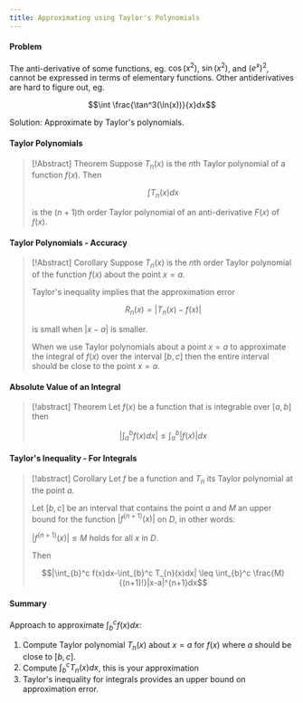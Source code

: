 ```yaml
---
title: Approximating using Taylor's Polynomials
---
```


#### Problem
The anti-derivative of some functions, eg. $\cos(x^2)$, $\sin(x^2)$, and $(e^x)^2$, cannot be expressed in terms of elementary functions.
Other antiderivatives are hard to figure out, eg.

$$\int \frac{\tan^3(\ln(x))}{x}dx$$

Solution:
Approximate by Taylor's polynomials.
#### Taylor Polynomials
>[!Abstract] Theorem
>Suppose $T_{n}(x)$ is the *n*th Taylor polynomial of a function $f(x)$. Then
>
>$$\int T_{n}(x)dx$$
>
>is the $(n+1)$th order Taylor polynomial of an anti-derivative $F(x)$ of $f(x)$.

#### Taylor Polynomials - Accuracy
>[!Abstract] Corollary
>Suppose $T_{n}(x)$ is the *n*th order Taylor polynomial of the function $f(x)$ about the point $x=a$.
>
>Taylor's inequality implies that the approximation error
>
>$$R_{n}(x) = |T_{n}(x)-f(x)|$$
>
>is small when $|x-a|$ is smaller.
>
>When we use Taylor polynomials about a point $x=a$ to approximate the integral of $f(x)$ over the interval $[b, c]$ then the entire interval should be close to the point $x=a$.

#### Absolute Value of an Integral
> [!abstract] Theorem
> Let $f(x)$ be a function that is integrable over $[a, b]$ then
> 
> $$|\int_{a}^b f(x)dx| \leq \int_{a}^b |f(x)|dx$$

#### Taylor's Inequality - For Integrals
> [!abstract] Corollary
> Let $f$ be a function and $T_{n}$ its Taylor polynomial at the point $a$.
> 
> Let $[b, c]$ be an interval that contains the point $a$ and $M$ an upper bound for the function $|f^{(n+1)}(x)|$ on $D$, in other words:
> 
> $|f^{(n+1)}(x)|\leq M$ holds for all $x$ in $D$.
> 
> Then
> 
> $$|\int_{b}^c f(x)dx-\int_{b}^c T_{n}(x)dx| \leq \int_{b}^c \frac{M}{(n+1)!}|x-a|^{n+1}dx$$

#### Summary
Approach to approximate $\int_{b}^c f(x)dx$:
1. Compute Taylor polynomial $T_{n}(x)$ about $x=a$ for $f(x)$ where $a$ should be close to $[b, c]$.
2. Compute $\int_{b}^c T_{n}(x)dx$, this is your approximation
3. Taylor's inequality for integrals provides an upper bound on approximation error.


